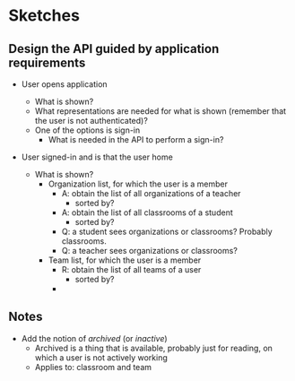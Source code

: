 # Sketches

## Design the API guided by application requirements

- User opens application
    - What is shown?
    - What representations are needed for what is shown (remember that the user is not authenticated)?
    - One of the options is sign-in
        - What is needed in the API to perform a sign-in?

- User signed-in and is that the user home
    - What is shown?
        - Organization list, for which the user is a member
            - A: obtain the list of all organizations of a teacher
                - sorted by?
            - A: obtain the list of all classrooms of a student    
                - sorted by?
            - Q: a student sees organizations or classrooms? Probably classrooms.
            - Q: a teacher sees organizations or classrooms? 
        - Team list, for which the user is a member
            - R: obtain the list of all teams of a user
                - sorted by?
            -

## Notes

- Add the notion of _archived_ (or _inactive_)
    - Archived is a thing that is available, probably just for reading, on which a user is not actively working
    - Applies to: classroom and team 




